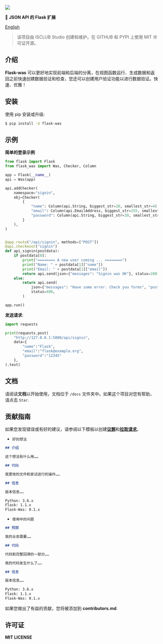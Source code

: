 ![](https://og-image.vercel.app/**Flask**%20Was.png?theme=light&md=1&fontSize=75px&images=https%3A%2F%2Fassets.vercel.com%2Fimage%2Fupload%2Ffront%2Fassets%2Fdesign%2Fvercel-triangle-black.svg&images=https%3A%2F%2Favatars3.githubusercontent.com%2Fu%2F73245034%3Fs%3D200%26v%3D4&images=https%3A%2F%2Fflask.palletsprojects.com%2Fen%2F1.1.x%2F_static%2Fflask-icon.png&images=https%3A%2F%2Fgithub.com%2Ffluidicon.png&widths=150&heights=150)

🍾 **JSON API 的 Flask 扩展**

[English](README.md "English Version")

> 该项目由 ISCLUB Studio 创建和维护。在 GITHUB 和 PYPI 上使用 MIT 许可证开源。

## 介绍

**Flask-was** 可以更好地实现前端和后端的分离，在视图函数运行、生成数据和返回之前快速创建数据验证和检查，您还可以创建用户验证功能以进行数据验证。快速、优雅！


## 安装

使用 pip 安装或升级:

``` bash
$ pip install -U flask-was
```

## 示例

**简单的登录示例**

``` python
from flask import Flask
from flask_was import Was, Checker, Column

app = Flask(__name__)
api = Was(app)

api.addChecker(
    namespace="signin",
    obj=Checker(
        {
            "name": Column(api.String, biggest_str=20, smallest_str=4),
            "email": Column(api.EmailAddress, biggest_str=255, smallest_str=3),
            "password": Column(api.String, biggest_str=20, smallest_str=4),
        }
    ),
)


@app.route("/api/signin", methods=["POST"])
@api.checkeout("signin")
def api_signin(postdata):
    if postdata[0]:
        print("======== A new user coming ... ========")
        print("Name: " + postdata[1]["name"])
        print("Email: " + postdata[1]["email"])
        return api.send(json={"messages": "Signin was OK"}, status=200)
    else:
        return api.send(
            json={"messages": "Have some error. Check you forms", "postdata": postdata},
            status=400,
        )

app.run()
```

**发送请求**:

``` python
import requests

print(requests.post(
    "http://127.0.0.1:5000/api/signin",
    data={
        "name":"Flask",
        "email":"flask@example.org",
        "password":"12345"
    },
).text)
```

## 文档

请阅读**文档**以开始使用，文档位于 `/docs` 文件夹中。如果这个项目对您有帮助，请点击 `Star`.

## 贡献指南

如果您发现错误或有好的建议，请参阅以下模板以创建[**议题**](https://github.com/isclub/flask-was/issues "Issues")和[**拉取请求**](https://github.com/isclub/flask-was/pulls "Pull Requests")。

- `好的想法`

``` markdown
## 介绍

这个想法有什么用……

## 代码

我更改的文件和尝试进行的操作……

## 信息

版本信息……

Python: 3.6.x
Flask: 1.1.x
Flask-Was: 0.1.x

```

- `使用中的问题`

``` markdown
## 预期

我的业务需要……

## 代码

代码和完整回溯的一部分……

我的代码发生什么了……

## 信息

版本信息……

Python: 3.6.x
Flask: 1.1.x
Flask-Was: 0.1.x

```

如果您做出了有益的贡献，您将被添加到 **contributors.md**.

## 许可证

**MIT LICENSE**